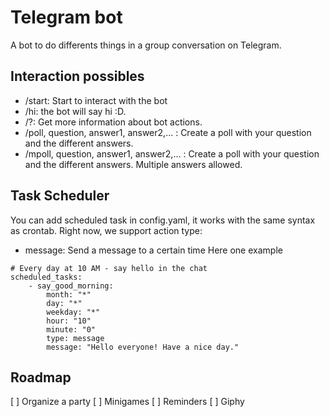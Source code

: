 # Telegram bot

A bot to do differents things in a group conversation on Telegram.


## Interaction possibles
  * /start: Start to interact with the bot
  * /hi: the bot will say hi :D.
  * /?: Get more information about bot actions.
  * /poll, question, answer1, answer2,... : Create a poll with your question and the different answers.
  * /mpoll, question, answer1, answer2,... : Create a poll with your question and the different answers. Multiple answers allowed.

## Task Scheduler
You can add scheduled task in config.yaml, it works with the same syntax as crontab. Right now, we support action type:
  * message: Send a message to a certain time
Here one example
```
# Every day at 10 AM - say hello in the chat
scheduled_tasks:
    - say_good_morning:
        month: "*"
        day: "*"
        weekday: "*"
        hour: "10"
        minute: "0"
        type: message
        message: "Hello everyone! Have a nice day."
```

## Roadmap
[ ] Organize a party
[ ] Minigames
[ ] Reminders
[ ] Giphy
